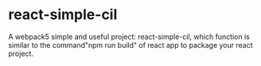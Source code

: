 # react-simple-cil
A webpack5 simple and useful project: react-simple-cil, which function is similar to the command"npm run build" of react app to package your react project.
